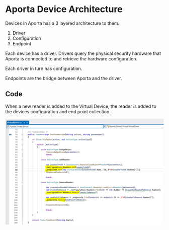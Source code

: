 # Aporta Device Architecture

Devices in Aporta has a 3 layered architecture to them.

1. Driver
2. Configuration
3. Endpoint

Each device has a driver. Drivers query the physical security hardware that Aporta is connected to and retrieve the hardware configuration.

Each driver in turn has configuration. 

Endpoints are the bridge between Aporta and the driver.

## Code
When a new reader is added to the Virtual Device, the reader is added to the devices configuration and end point collection.

![](images/AddingReaderstoConfigurationAndEndPoints.JPG)
